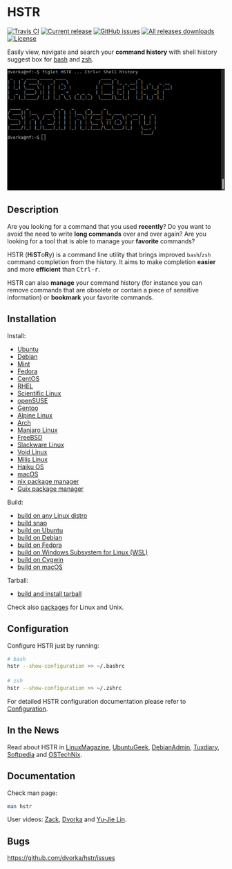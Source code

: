 # HSTR
[![Travis CI](https://travis-ci.org/dvorka/hstr.svg?branch=master)](https://travis-ci.org/dvorka/hstr)
[![Current release](https://img.shields.io/github/release/dvorka/hstr.svg)](https://github.com/dvorka/hstr/releases)
[![GitHub issues](https://img.shields.io/github/issues/dvorka/hstr.svg?maxAge=360)](https://github.com/dvorka/hstr/issues)
[![All releases downloads](https://img.shields.io/github/downloads/dvorka/hstr/total.svg)](https://github.com/dvorka/hstr/releases)
[![License](https://img.shields.io/github/license/dvorka/hstr?color=%23fe0000)](https://github.com/dvorka/hstr/blob/master/LICENSE)

Easily view, navigate and search your **command history** with shell history suggest box for 
[bash](https://www.gnu.org/software/bash/) and [zsh](CONFIGURATION.md#zsh-history-settings).

[![Shell History Suggest Box](doc/hstr-v2.gif "Shell History Suggest Box @ YouTube")](http://www.youtube.com/watch?v=sPF29NyXe2U)

## Description
Are you looking for a command that you used **recently**? Do you
want to  avoid the need to write **long commands** over and over
again? Are you looking for a tool that is able to manage your
**favorite** commands?

HSTR (**H**i**ST**o**R**y) is a command line utility that brings improved `bash`/`zsh` command completion
from the history. It aims to make completion **easier** and more **efficient**
than <kbd>Ctrl-r</kbd>.

HSTR can also **manage** your command history (for instance you can remove
commands that are obsolete or contain a piece of sensitive information)
or **bookmark** your favorite commands.

<!-- Check [video](http://www.youtube.com/watch?v=sPF29NyXe2U) tutorial. -->


## Installation
Install:

* [Ubuntu](INSTALLATION.md#ubuntu)
* [Debian](INSTALLATION.md#debianmint)
* [Mint](INSTALLATION.md#debianmint)
* [Fedora](INSTALLATION.md#fedorarhelcentosscientific)
* [CentOS](INSTALLATION.md#fedorarhelcentosscientific)
* [RHEL](INSTALLATION.md#fedorarhelcentosscientific)
* [Scientific Linux](INSTALLATION.md#fedorarhelcentosscientific)
* [openSUSE](INSTALLATION.md#opensuse)
* [Gentoo](INSTALLATION.md#gentoo)
* [Alpine Linux](INSTALLATION.md#alpine-linux)
* [Arch](INSTALLATION.md#archmanjaro-linux)
* [Manjaro Linux](INSTALLATION.md#archmanjaro-linux)
* [FreeBSD](INSTALLATION.md#freebsd)
* [Slackware Linux](INSTALLATION.md#slackware)
* [Void Linux](INSTALLATION.md#void-linux)
* [Milis Linux](INSTALLATION.md#milis-linux)
* [Haiku OS](INSTALLATION.md#haiku-os)
* [macOS](INSTALLATION.md#macos)
* [nix package manager](INSTALLATION.md#nix-package-manager)
* [Guix package manager](INSTALLATION.md#guix-package-manager)

Build:

* [build on any Linux distro](INSTALLATION.md#build-on-any-linux-distro)
* [build snap](INSTALLATION.md#snap)
* [build on Ubuntu](INSTALLATION.md#build-on-ubuntu)
* [build on Debian](INSTALLATION.md#build-on-debian)
* [build on Fedora](INSTALLATION.md#build-on-fedora)
* [build on Windows Subsystem for Linux (WSL)](INSTALLATION.md#build-on-wsl)
* [build on Cygwin](INSTALLATION.md#build-on-cygwin)
* [build on macOS](INSTALLATION.md#build-on-macos)

Tarball:

* [build and install tarball](INSTALLATION.md#build-and-install-tarball)

Check also [packages](https://pkgs.org/search/?q=hstr) for Linux and Unix.

## Configuration
Configure HSTR just by running:

```bash
# bash
hstr --show-configuration >> ~/.bashrc

# zsh
hstr --show-configuration >> ~/.zshrc
```
For detailed HSTR configuration documentation please refer to [Configuration](CONFIGURATION.md).


## In the News
Read about HSTR in [LinuxMagazine](http://www.linux-magazine.com/Issues/2014/164/Bash-History-on-Steroids), [UbuntuGeek](http://www.ubuntugeek.com/tag/hstr-bash-history), [DebianAdmin](http://www.debianadmin.com/hstr-easily-view-navigate-search-and-use-your-command-history-with-shell-history.html), [Tuxdiary](http://tuxdiary.com/2015/02/17/hstr/), [Softpedia](http://linux.softpedia.com/get/Terminals/BASH-Command-History-Completion-103155.shtml) and [OSTechNix](https://www.ostechnix.com/hstr-easily-view-navigate-search-manage-commandline-history/).


## Documentation
Check man page:

```bash
man hstr
```

User videos: [Zack](https://www.youtube.com/watch?v=Qd75pIeQkH8), [Dvorka](https://www.youtube.com/watch?v=sPF29NyXe2U) and [Yu-Jie Lin](https://www.youtube.com/watch?v=Qx5n_5B5xUw).
## Bugs
https://github.com/dvorka/hstr/issues
